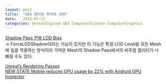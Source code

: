 ```yaml
---
layout: post
title:  "UE4 렌더링 최적화 관련"
date:   2022-07-23
categories: UnrealEngine4 UE4 ComputerScience ComputerGraphics
---         
```

                
[Shadow Pass 전용 LOD Bias](https://www.reddit.com/r/unrealengine/comments/7stjf7/show_offshadow_lod_biasing/)                   
-> ForceLODShadow이라는 기능이 있지만 이 기능은 특정 LOD Level을 모든 Mesh에 일괄 적용하는 방식이라 가까운 Mesh의 Shadow Pass에서의 비주얼 퀄리티가 나빠질 수도 있다.                                          
                  
[Unreal’s Rendering Passes](https://unrealartoptimization.github.io/book/profiling/passes/)             
[NEW STATE Mobile reduces GPU usage by 22% with Android GPU Inspector](https://developer.android.com/stories/games/new-state-mobile)                   